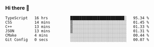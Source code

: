 ### Hi there 👋

<!--START_SECTION:waka-->

```text
TypeScript   16 hrs          ████████████████████████░   95.34 %
CSS          14 mins         ▒░░░░░░░░░░░░░░░░░░░░░░░░   01.45 %
C++          13 mins         ▒░░░░░░░░░░░░░░░░░░░░░░░░   01.33 %
JSON         13 mins         ▒░░░░░░░░░░░░░░░░░░░░░░░░   01.31 %
CMake        4 mins          ░░░░░░░░░░░░░░░░░░░░░░░░░   00.44 %
Git Config   0 secs          ░░░░░░░░░░░░░░░░░░░░░░░░░   00.07 %
```

<!--END_SECTION:waka-->
